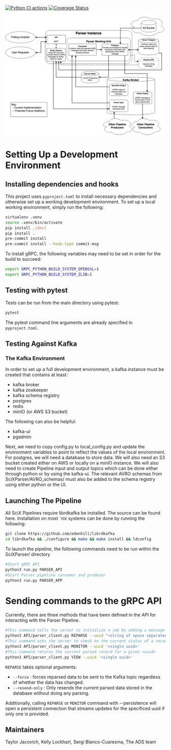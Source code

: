 [![Python CI actions](https://github.com/adsabs/SciXIngestParserPipeline/actions/workflows/python_actions.yml/badge.svg)](https://github.com/adsabs/SciXIngestParserPipeline/actions/workflows/python_actions.yml) [![Coverage Status](https://coveralls.io/repos/github/adsabs/SciXIngestParserPipeline/badge.svg?branch=main)](https://coveralls.io/github/adsabs/SciXIngestParserPipeline?branch=main)

![Parser Pipeline Flowchart](README_assets/Parser_Pipeline_implementation.png?raw=true "Parser Pipeline Flowchart")
# Setting Up a Development Environment
## Installing dependencies and hooks

This project uses `pyproject.toml` to install necessary dependencies and otherwise set up a working development environment. To set up a local working environment, simply run the following:
```bash
virtualenv .venv
source .venv/bin/activate
pip install .[dev]
pip install .
pre-commit install
pre-commit install --hook-type commit-msg
```
To install gRPC, the following variables may need to be set in order for the build to succeed:
```bash
export GRPC_PYTHON_BUILD_SYSTEM_OPENSSL=1
export GRPC_PYTHON_BUILD_SYSTEM_ZLIB=1
```
## Testing with pytest

Tests can be run from the main directory using pytest:
```bash
pytest
```
The pytest command line arguments are already specified in `pyproject.toml`.
## Testing Against Kafka
### The Kafka Environment

In order to set up a full development environment, a kafka instance must be created that contains at least:
- kafka broker
- kafka zookeeper
- kafka schema registry
- postgres
- redis
- minIO (or AWS S3 bucket)

The following can also be helpful:
- kafka-ui
- pgadmin

Next, we need to copy config.py to local_config.py and update the environment variables to point to reflect the values of the local environment. For postgres, we will need a database to store data. We will also need an S3 bucket created either on AWS or locally on a minIO instance. We will also need to create Pipeline input and output topics which can be done either through python or by using the kafka-ui. The relevant AVRO schemas from SciXParser/AVRO_schemas/ must also be added to the schema registry using either python or the UI.

## Launching The Pipeline

All SciX Pipelines require librdkafka be installed. The source can be found here. Installation on most `nix systems can be done by running the following:
```bash
git clone https://github.com/edenhill/librdkafka
cd librdkafka && ./configure && make && make install && ldconfig
```
To launch the pipeline, the following commands need to be run within the SciXParser/ directory
```bash
#Start gRPC API
python3 run.py PARSER_API
#Start Parser pipeline consumer and producer
python3 run.py PARSER_APP
```
# Sending commands to the gRPC API

Currently, there are three methods that have been defined in the API for interacting with the Parser Pipeline.

```bash
#This command tells the server to initialize a job by adding a message to the Parser Topic
python3 API/parser_client.py REPARSE --uuid "<string of space separated uuids>"
#This command asks the server to check on the current status of a record with id <uuid>
python3 API/parser_client.py MONITOR --uuid '<single uuid>'
#This command returns the current parsed record for a given <uuid>
python3 API/parser_client.py VIEW --uuid '<single uuid>'
```

`REPARSE` takes optional arguments:
- `--force` : forces reparsed data to be sent to the Kafka topic regardless of whether the data has changed.
- `--resend-only` : Only resends the current parsed data stored in the database without doing any parsing.

Additionally, calling `REPARSE` or `MONITOR` command with --persistence will open a persistent connection that streams updates for the specificed uuid if only one is provided.

## Maintainers

Taylor Jacovich, Kelly Lockhart, Sergi Blanco-Cuaresma, The ADS team
